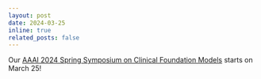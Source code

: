 ```yaml
---
layout: post
date: 2024-03-25
inline: true
related_posts: false
---
```


Our <a href="https://clinicalfoundationmodels.github.io/">AAAI 2024 Spring Symposium on Clinical Foundation Models</a> starts on March 25!
